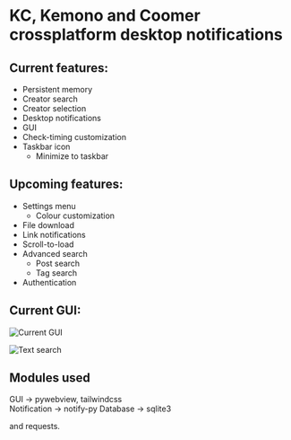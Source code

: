 # KC, Kemono and Coomer crossplatform desktop notifications

## Current features:
- Persistent memory
- Creator search
- Creator selection
- Desktop notifications
- GUI
- Check-timing customization
- Taskbar icon
    - Minimize to taskbar

## Upcoming features:
- Settings menu
    - Colour customization
- File download
- Link notifications
- Scroll-to-load
- Advanced search
    - Post search
    - Tag search
- Authentication

## Current GUI:

![Current GUI](https://i.postimg.cc/Nf3r4nQc/Screenshot-from-2025-04-01-03-59-55.png)

![Text search](https://i.postimg.cc/sxBvPY8x/image.png)

## Modules used

GUI -> pywebview, tailwindcss  
Notification -> notify-py
Database -> sqlite3

and requests.